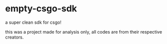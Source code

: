 # empty-csgo-sdk
a super clean sdk for csgo!

this was a project made for analysis only, all codes are from their respective creators.
